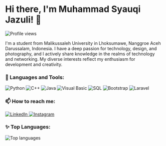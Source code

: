 # Hi there, I'm Muhammad Syauqi Jazuli! 👋

![Profile views](https://komarev.com/ghpvc/?username=muhammadsyauqijazuli&color=blueviolet&style=flat&label=Profile+Views)

I'm a student from Malikussaleh University in Lhoksumawe, Nanggroe Aceh Darussalam, Indonesia. I have a deep passion for technology, design, and photography, and I actively share knowledge in the realms of technology and networking. My diverse interests reflect my enthusiasm for development and creativity.

### 🚀 Languages and Tools:
<p align="left">
  <img src="https://img.icons8.com/color/48/000000/python.png" alt="Python"/>
  <img src="https://img.icons8.com/color/48/000000/c-plus-plus-logo.png" alt="C++"/>
  <img src="https://img.icons8.com/color/48/000000/java-coffee-cup-logo--v1.png" alt="Java"/>
  <img src="https://img.icons8.com/color/48/000000/visual-studio.png" alt="Visual Basic"/>
  <img src="https://img.icons8.com/color/48/000000/sql.png" alt="SQL"/>
  <img src="https://img.icons8.com/color/48/000000/bootstrap.png" alt="Bootstrap"/>
  <img src="https://img.icons8.com/fluency/48/laravel.png" alt="Laravel"/>
</p>

### 📫 How to reach me:
<p align="left">
  <a href="https://www.linkedin.com/in/muhammad-syauqi-jazuli" target="_blank">
    <img src="https://img.icons8.com/fluent/48/000000/linkedin.png" alt="LinkedIn"/>
  </a>
  <a href="https://instagram.com/syauqijazuli_" target="_blank">
    <img src="https://img.icons8.com/fluent/48/000000/instagram-new.png" alt="Instagram"/>
  </a>
</p>

### ✨ Top Languages:
<p align="left">
  <img src="https://github-readme-stats.vercel.app/api/top-langs/?username=muhammadsyauqijazuli&layout=compact&theme=radical" alt="Top languages"/>
</p>
<!--
### 📊 GitHub Stats:
<p align="left">
  <img src="https://github-readme-stats.vercel.app/api?username=muhammadsyauqijazuli&show_icons=true&theme=radical" alt="GitHub stats"/>
</p>
### 🏆 GitHub Trophies:
<p align="left">
  <img src="https://github-profile-trophy.vercel.app/?username=muhammadsyauqijazuli&theme=darkhub" alt="GitHub trophies"/>
</p>
Thanks for visiting! 😄
